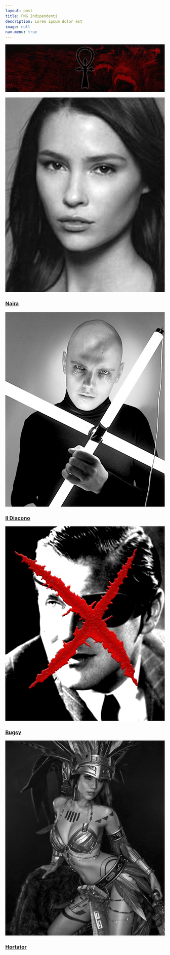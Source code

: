 ```yaml
---
layout: post
title: PNG Indipendenti
description: Lorem ipsum dolor est
image: null
nav-menu: true
---
```


<span class="image fit"><img src="assets/images/camarilla.jpg" alt="" /></span>
<div class="box alt">
	<div class="row 50% uniform">
		<div class="4u"><a href="pg/naira"><span class="image fit"><img src="assets/images/naira.jpg" alt="" /></span><h3>Naira</h3></a></div>
		<div class="4u"><a href="pg/diacono"><span class="image fit"><img src="assets/images/diacono.jpg" alt="" /></span><h3>Il Diacono</h3></a></div>
		<div class="4u$"><a href="pg/bugsy"><span class="image fit"><img src="assets/images/bugsy.jpg" alt="" /></span><h3>Bugsy</h3></a></div>
		<!-- Break -->
		<div class="4u"><a href="pg/hortator"><span class="image fit"><img src="assets/images/hortator.jpg" alt="" /></span><h3>Hortator</h3></a></div>
	</div>
</div>
